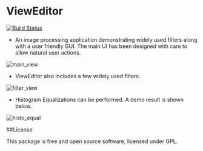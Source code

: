 # ViewEditor

[![Build Status](https://travis-ci.org/malithj/ViewEditor.svg)](https://travis-ci.org/malithj/ViewEditor.svg)

* An image processing application demonstrating widely used filters along with a user friendly GUI. The main UI has been designed with care to allow natural user actions.

![main_view](https://cloud.githubusercontent.com/assets/16982827/18286383/3297cb5a-7490-11e6-82d5-fffbdcb66c24.JPG)

* ViewEditor also includes a few widely used filters. 

![filter_view](https://cloud.githubusercontent.com/assets/16982827/18286504/bdcd58f2-7490-11e6-9b9e-277b6003d4e1.jpg)

* Histogram Equalizations can be performed. A demo result is shown below. 

![histo_equal](https://cloud.githubusercontent.com/assets/16982827/18286535/dbfb95a0-7490-11e6-80b5-db938bd31bcf.JPG)

##License

This package is free and open source software, licensed under GPL.
